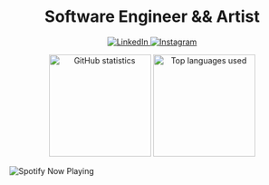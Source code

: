<h1 align='center'>Software Engineer && Artist</h1>

<p align='center'>
  <a href="https://www.linkedin.com/in/stanislaw-krzyzewski/">
    <img src="https://img.shields.io/badge/LinkedIn-blue?style=flat&logo=linkedin&labelColor=blue" alt="LinkedIn" />
  </a>
  
   <a href="https://www.instagram.com/stash_studio/">
    <img src="https://img.shields.io/badge/Instagram-white?style=flat&logo=instagram&labelColor=white" alt="Instagram" />
  </a>
</p>

<p align="center">
  <img src="https://github-readme-stats.vercel.app/api?username=Stasiulek&count_private=true&show_icons=true&theme=react&hide_border=true&bg_color=0D1117"/ alt='GitHub statistics' height="180">
  <img src="https://github-readme-stats.vercel.app/api/top-langs/?username=Stasiulek&layout=compact&theme=react&hide_border=true&bg_color=0D1117"/ alt='Top languages used' height="180">
</p>

<img src="https://stasiulek-now-playing.vercel.app/api/spotify" alt="Spotify Now Playing"/>
<!--
**Stasiulek/Stasiulek** is a ✨ _special_ ✨ repository because its `README.md` (this file) appears on your GitHub profile.

Here are some ideas to get you started:

- 🔭 I’m currently working on ...
- 🌱 I’m currently learning ...
- 👯 I’m looking to collaborate on ...
- 🤔 I’m looking for help with ...
- 💬 Ask me about ...
- 📫 How to reach me: ...
- 😄 Pronouns: ...
- ⚡ Fun fact: ...
-->
